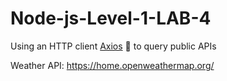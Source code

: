 # Node-js-Level-1-LAB-4

Using an HTTP client [Axios](https://axios-http.com/) 🔧 to query public APIs


Weather API: https://home.openweathermap.org/  

